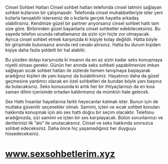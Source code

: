 
 
 
 Cinsel Sohbet Hatları
Cinsel sohbet hatları telefonda cinsel tatmini sağlayan sohbet kızlarının bir çalışmasıdır. Telefonda cinsel muhabbetleriyle ister yeni kızlarla tanışabilir isterseniz de o kızlarla gerçek hayatta arkadaş olabilirsiniz. Kendinize güzel bir partner arıyorsanız cinsel sohbet hattı tam size göre. Birbirinden güzel bayanlarla cinsel sohbetler edebileceksiniz. Bu sayede telefon ucunda rahatlamanız da sizin için hiçte zor olmayacak. Ayrıca cinsel sohbet etmek karşınızda ki kişiyle kolay değildir. Hatta böyle bir girişimde bulunsanız anında red cevabı alırsınız. Hatta bu durum kişiden kişiye daha fazla şiddetli bir hal alabilir.

Bu yüzden dolayı karşınızda ki insanın da en az sizin kadar seks konuşmaya niyetli olması gerekir. Günün her anında seks sohbeti yapabilmenize imkan sağlayan sıcak sohbet hatları ile sizlerde hemen tanışmaya başlayarak aradığınız kişileri de yanı başınız da bulabilirsiniz. Hayatınızı daha da güzel geçmesine yardımcı olacak en özel sohbetleri de bundan böyle yanı başınız da bulacaksınız. Seks konusunda ki artık her bir ihtiyaçlarınızı da en kısa zaman dilimi içerisinde ortadan kaldırmanız da mümkün hale gelecek.

Sex Hattı
İnsanlar hayatlarına farklı heyecanlar katmak ister. Bunun için de mutlaka güvenilir seçenekler olmalı. Samimi, içten ve sıcak sohbet konuları hakkında konuşmak için alo sex hattı doğru bir seçim olacaktır. Telefonu aradığınızda, sizi samimi ve içten bir ses karşılayacak. Bütün sorunlarınızı ve dertlerinizi ilk ”alo” ile unutacaksınız. Cinsel ve seks hakkında sınırsızca sohbet edeceksiniz. Daha önce hiç yaşamadığınız her duyguyu hissedeceksiniz.




# www.sexsohbetlerim.xyz
